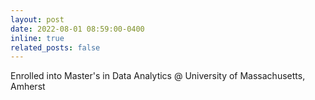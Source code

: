 ```yaml
---
layout: post
date: 2022-08-01 08:59:00-0400
inline: true
related_posts: false
---
```


Enrolled into Master's in Data Analytics @ University of Massachusetts, Amherst